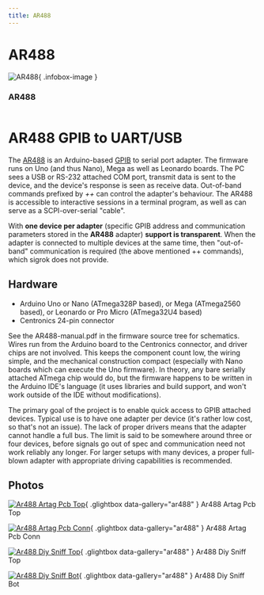 ```yaml
---
title: AR488
---
```


# AR488

<div class="infobox" markdown>

![AR488](./img/Ar488-artag-pcb-top.jpg){ .infobox-image }

### AR488

| | |
|---|---|

</div>

# AR488 GPIB to UART/USB

The [AR488](https://github.com/Twilight-Logic/AR488) is an Arduino-based [ GPIB](https://sigrok.org/wiki/Protocol_decoder:Ieee488) to serial port adapter.  The firmware runs on Uno (and thus Nano), Mega as well as Leonardo boards.  The PC sees a USB or RS-232 attached COM port, transmit data is sent to the device, and the device's response is seen as receive data.  Out-of-band commands prefixed by *++* can control the adapter's behaviour.  The AR488 is accessible to interactive sessions in a terminal program, as well as can serve as a SCPI-over-serial "cable".

With **one device per adapter** (specific GPIB address and communication parameters stored in the **AR488** adapter) **support is transparent**. When the adapter is connected to multiple devices at the same time, then "out-of-band" communication is required (the above mentioned ++ commands), which sigrok does not provide.

## Hardware
- Arduino Uno or Nano (ATmega328P based), or Mega (ATmega2560 based), or Leonardo or Pro Micro (ATmega32U4 based)
- Centronics 24-pin connector

See the AR488-manual.pdf in the firmware source tree for schematics.  Wires run from the Arduino board to the Centronics connector, and driver chips are not involved.  This keeps the component count low, the wiring simple, and the mechanical construction compact (especially with Nano boards which can execute the Uno firmware).  In theory, any bare serially attached ATmega chip would do, but the firmware happens to be written in the Arduino IDE's language (it uses libraries and build support, and won't work outside of the IDE without modifications).

The primary goal of the project is to enable quick access to GPIB attached devices.  Typical use is to have one adapter per device (it's rather low cost, so that's not an issue).  The lack of proper drivers means that the adapter cannot handle a full bus. The limit is said to be somewhere around three or four devices, before signals go out of spec and communication need not work reliably any longer.  For larger setups with many devices, a proper full-blown adapter with appropriate driving capabilities is recommended.

## Photos

<div class="photo-grid" markdown>

[![Ar488 Artag Pcb Top](./img/Ar488-artag-pcb-top.jpg)](./img/Ar488-artag-pcb-top.png "Ar488 Artag Pcb Top"){ .glightbox data-gallery="ar488" }
<span class="caption">Ar488 Artag Pcb Top</span>

[![Ar488 Artag Pcb Conn](./img/Ar488-artag-pcb-conn.jpg)](./img/Ar488-artag-pcb-conn.png "Ar488 Artag Pcb Conn"){ .glightbox data-gallery="ar488" }
<span class="caption">Ar488 Artag Pcb Conn</span>

[![Ar488 Diy Sniff Top](./img/Ar488-diy-sniff-top.jpg)](./img/Ar488-diy-sniff-top.png "Ar488 Diy Sniff Top"){ .glightbox data-gallery="ar488" }
<span class="caption">Ar488 Diy Sniff Top</span>

[![Ar488 Diy Sniff Bot](./img/Ar488-diy-sniff-bot.jpg)](./img/Ar488-diy-sniff-bot.png "Ar488 Diy Sniff Bot"){ .glightbox data-gallery="ar488" }
<span class="caption">Ar488 Diy Sniff Bot</span>

</div>

